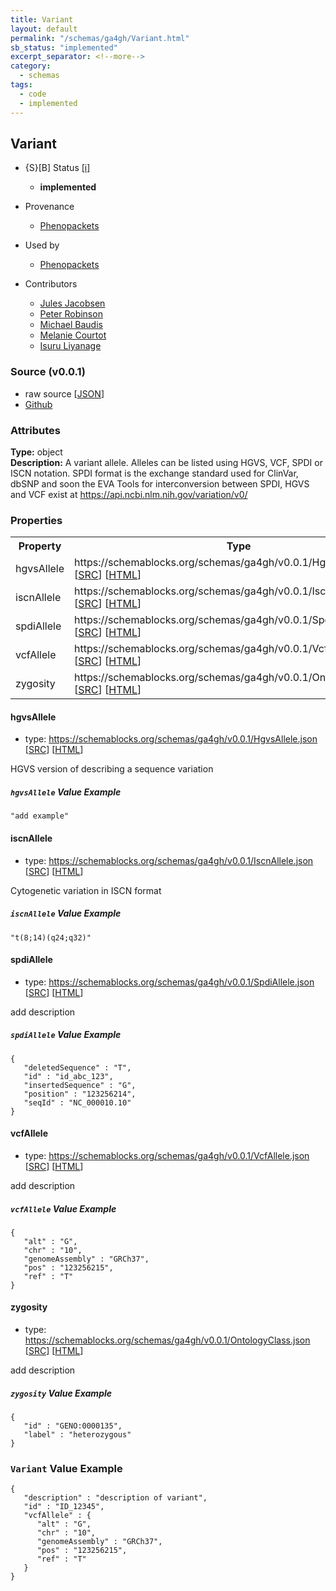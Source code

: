 ```yaml
---
title: Variant
layout: default
permalink: "/schemas/ga4gh/Variant.html"
sb_status: "implemented"
excerpt_separator: <!--more-->
category:
  - schemas
tags:
  - code
  - implemented
---
```



## Variant

* {S}[B] Status  [[i]](https://schemablocks.org/about/sb-status-levels.html)
    - __implemented__

* Provenance  

    - [Phenopackets](https://github.com/phenopackets/phenopacket-schema/blob/master/docs/variant.rst)  
* Used by  

    - [Phenopackets](https://github.com/phenopackets/phenopacket-schema/blob/master/docs/variant.rst)  

<!--more-->

* Contributors  

    - [Jules Jacobsen](https://orcid.org/0000-0002-3265-15918)  
    - [Peter Robinson](https://orcid.org/0000-0002-0736-91998)  
    - [Michael Baudis](https://orcid.org/0000-0002-9903-4248)  
    - [Melanie Courtot](https://orcid.org/0000-0002-9551-6370)  
    - [Isuru Liyanage](https://orcid.org/0000-0002-4839-5158)  
### Source (v0.0.1)

* raw source [[JSON](./current/Variant.json)]
* [Github](https://github.com/ga4gh-schemablocks/sb-phenopackets/blob/master/schemas/Variant.yaml)

### Attributes
  
__Type:__ object  
__Description:__ A variant allele. Alleles can be listed using HGVS, VCF, SPDI or ISCN notation.
SPDI format is the exchange standard used for ClinVar, dbSNP and soon the EVA
Tools for interconversion between SPDI, HGVS and VCF exist at https://api.ncbi.nlm.nih.gov/variation/v0/


### Properties

<table>
  <tr>
    <th>Property</th>
    <th>Type</th>
  </tr>
  <tr>
    <td>hgvsAllele</td>
    <td>https://schemablocks.org/schemas/ga4gh/v0.0.1/HgvsAllele.json [<a href="https://schemablocks.org/schemas/ga4gh/v0.0.1/HgvsAllele.json" target="_BLANK">SRC</a>] [<a href="https://schemablocks.org/schemas/ga4gh/HgvsAllele.html" target="_BLANK">HTML</a>]</td>
  </tr>
  <tr>
    <td>iscnAllele</td>
    <td>https://schemablocks.org/schemas/ga4gh/v0.0.1/IscnAllele.json [<a href="https://schemablocks.org/schemas/ga4gh/v0.0.1/IscnAllele.json" target="_BLANK">SRC</a>] [<a href="https://schemablocks.org/schemas/ga4gh/IscnAllele.html" target="_BLANK">HTML</a>]</td>
  </tr>
  <tr>
    <td>spdiAllele</td>
    <td>https://schemablocks.org/schemas/ga4gh/v0.0.1/SpdiAllele.json [<a href="https://schemablocks.org/schemas/ga4gh/v0.0.1/SpdiAllele.json" target="_BLANK">SRC</a>] [<a href="https://schemablocks.org/schemas/ga4gh/SpdiAllele.html" target="_BLANK">HTML</a>]</td>
  </tr>
  <tr>
    <td>vcfAllele</td>
    <td>https://schemablocks.org/schemas/ga4gh/v0.0.1/VcfAllele.json [<a href="https://schemablocks.org/schemas/ga4gh/v0.0.1/VcfAllele.json" target="_BLANK">SRC</a>] [<a href="https://schemablocks.org/schemas/ga4gh/VcfAllele.html" target="_BLANK">HTML</a>]</td>
  </tr>
  <tr>
    <td>zygosity</td>
    <td>https://schemablocks.org/schemas/ga4gh/v0.0.1/OntologyClass.json [<a href="https://schemablocks.org/schemas/ga4gh/v0.0.1/OntologyClass.json" target="_BLANK">SRC</a>] [<a href="https://schemablocks.org/schemas/ga4gh/OntologyClass.html" target="_BLANK">HTML</a>]</td>
  </tr>

</table>


#### hgvsAllele

* type: https://schemablocks.org/schemas/ga4gh/v0.0.1/HgvsAllele.json [<a href="https://schemablocks.org/schemas/ga4gh/v0.0.1/HgvsAllele.json" target="_BLANK">SRC</a>] [<a href="https://schemablocks.org/schemas/ga4gh/HgvsAllele.html" target="_BLANK">HTML</a>]

HGVS version of describing a sequence variation

##### `hgvsAllele` Value Example  

```
"add example"
```

#### iscnAllele

* type: https://schemablocks.org/schemas/ga4gh/v0.0.1/IscnAllele.json [<a href="https://schemablocks.org/schemas/ga4gh/v0.0.1/IscnAllele.json" target="_BLANK">SRC</a>] [<a href="https://schemablocks.org/schemas/ga4gh/IscnAllele.html" target="_BLANK">HTML</a>]

Cytogenetic variation in ISCN format

##### `iscnAllele` Value Example  

```
"t(8;14)(q24;q32)"
```

#### spdiAllele

* type: https://schemablocks.org/schemas/ga4gh/v0.0.1/SpdiAllele.json [<a href="https://schemablocks.org/schemas/ga4gh/v0.0.1/SpdiAllele.json" target="_BLANK">SRC</a>] [<a href="https://schemablocks.org/schemas/ga4gh/SpdiAllele.html" target="_BLANK">HTML</a>]

add description

##### `spdiAllele` Value Example  

```
{
   "deletedSequence" : "T",
   "id" : "id_abc_123",
   "insertedSequence" : "G",
   "position" : "123256214",
   "seqId" : "NC_000010.10"
}
```

#### vcfAllele

* type: https://schemablocks.org/schemas/ga4gh/v0.0.1/VcfAllele.json [<a href="https://schemablocks.org/schemas/ga4gh/v0.0.1/VcfAllele.json" target="_BLANK">SRC</a>] [<a href="https://schemablocks.org/schemas/ga4gh/VcfAllele.html" target="_BLANK">HTML</a>]

add description

##### `vcfAllele` Value Example  

```
{
   "alt" : "G",
   "chr" : "10",
   "genomeAssembly" : "GRCh37",
   "pos" : "123256215",
   "ref" : "T"
}
```

#### zygosity

* type: https://schemablocks.org/schemas/ga4gh/v0.0.1/OntologyClass.json [<a href="https://schemablocks.org/schemas/ga4gh/v0.0.1/OntologyClass.json" target="_BLANK">SRC</a>] [<a href="https://schemablocks.org/schemas/ga4gh/OntologyClass.html" target="_BLANK">HTML</a>]

add description

##### `zygosity` Value Example  

```
{
   "id" : "GENO:0000135",
   "label" : "heterozygous"
}
```


### `Variant` Value Example  

```
{
   "description" : "description of variant",
   "id" : "ID_12345",
   "vcfAllele" : {
      "alt" : "G",
      "chr" : "10",
      "genomeAssembly" : "GRCh37",
      "pos" : "123256215",
      "ref" : "T"
   }
}
```


